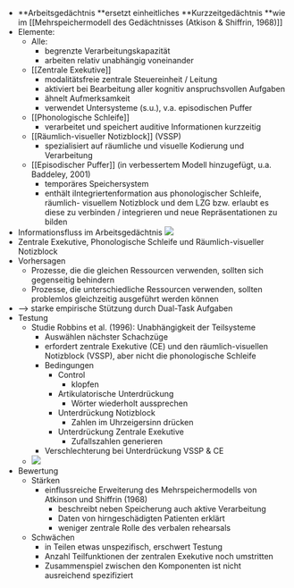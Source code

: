- **Arbeitsgedächtnis **ersetzt einheitliches **Kurzzeitgedächtnis **wie im [[Mehrspeichermodell des Gedächtnisses (Atkison & Shiffrin, 1968)]] 
- Elemente:
    - Alle: 
        - begrenzte Verarbeitungskapazität 
        - arbeiten relativ unabhängig voneinander 
    - [[Zentrale Exekutive]]
        - modalitätsfreie zentrale Steuereinheit / Leitung
        - aktiviert bei Bearbeitung aller kognitiv anspruchsvollen Aufgaben 
        - ähnelt Aufmerksamkeit
        - verwendet Untersysteme (s.u.), v.a. episodischen Puffer
    - [[Phonologische Schleife]]
        - verarbeitet und speichert auditive Informationen kurzzeitig
    - [[Räumlich-visueller Notizblock]] (VSSP)
        - spezialisiert auf räumliche und visuelle Kodierung und Verarbeitung
    - [[Episodischer Puffer]] (in verbessertem Modell hinzugefügt, u.a. Baddeley, 2001) 
        - temporäres Speichersystem
        - enthält iIntegriertenformation aus phonologischer Schleife, räumlich- visuellem Notizblock und dem LZG bzw. erlaubt es diese zu verbinden / integrieren und neue Repräsentationen zu bilden
- Informationsfluss im Arbeitsgedächtnis ![](https://firebasestorage.googleapis.com/v0/b/firescript-577a2.appspot.com/o/imgs%2Fapp%2Fssoenksen%2F7fOVNkQQyd.png?alt=media&token=ce240035-57ed-4a63-8dfc-cd2e43fc3fe6)
- Zentrale Exekutive, Phonologische Schleife und Räumlich-visueller Notizblock 
- Vorhersagen 
    - Prozesse, die die gleichen Ressourcen verwenden, sollten sich gegenseitig behindern 
    - Prozesse, die unterschiedliche Ressourcen verwenden, sollten problemlos gleichzeitig ausgeführt werden können
- --> starke empirische Stützung durch Dual-Task Aufgaben
- Testung
    - Studie Robbins et al. (1996): Unabhängigkeit der Teilsysteme 
        - Auswählen nächster Schachzüge
        - erfordert zentrale Exekutive (CE) und den räumlich-visuellen Notizblock (VSSP), aber nicht die phonologische Schleife
        - Bedingungen
            - Control 
                - klopfen
            - Artikulatorische Unterdrückung 
                - Wörter wiederholt aussprechen
            - Unterdrückung Notizblock 
                - Zahlen im Uhrzeigersinn drücken
            - Unterdrückung Zentrale Exekutive 
                - Zufallszahlen generieren
        - Verschlechterung bei Unterdrückung VSSP & CE
    - ![](https://firebasestorage.googleapis.com/v0/b/firescript-577a2.appspot.com/o/imgs%2Fapp%2Fssoenksen%2FgbmhoTEzXp.png?alt=media&token=f3397c0a-aa2e-4dc2-b849-f174582d6b98)
- Bewertung
    - Stärken
        - einflussreiche Erweiterung des Mehrspeichermodells von Atkinson und Shiffrin (1968)
            - beschreibt neben Speicherung auch aktive Verarbeitung 
            - Daten von hirngeschädigten Patienten erklärt
            - weniger zentrale Rolle des verbalen rehearsals
    - Schwächen
        - in Teilen etwas unspezifisch, erschwert Testung
        - Anzahl Teilfunktionen der zentralen Exekutive noch umstritten 
        - Zusammenspiel zwischen den Komponenten ist nicht ausreichend spezifiziert
